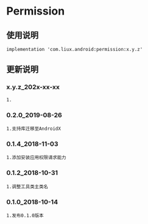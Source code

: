 Permission
===

使用说明
---
```
implementation 'com.liux.android:permission:x.y.z'
```

更新说明
---
### x.y.z_202x-xx-xx
    1.

### 0.2.0_2019-08-26
    1.支持库迁移至AndroidX

### 0.1.4_2018-11-03
    1.添加安装应用权限请求能力

### 0.1.2_2018-10-31
    1.调整工具类主类名

### 0.1.0_2018-10-14
    1.发布0.1.0版本